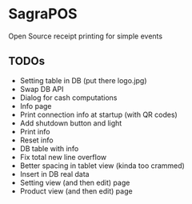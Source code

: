 # SagraPOS

Open Source receipt printing for simple events

## TODOs
* Setting table in DB (put there logo.jpg)
* Swap DB API
* Dialog for cash computations
* Info page
* Print connection info at startup (with QR codes)
* Add shutdown button and light
* Print info 
* Reset info
* DB table with info
* Fix total new line overflow
* Better spacing in tablet view (kinda too crammed)
* Insert in DB real data
* Setting view (and then edit) page
* Product view (and then edit) page
